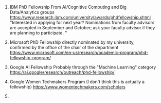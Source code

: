 1) IBM PhD Fellowship
From AI/Cognitive Computing and Big Data/Analytics groups
https://www.research.ibm.com/university/awards/phdfellowship.shtml
"Interested in applying for next year? Nominations from faculty advisors are accepted in September and October; ask your faculty advisor if they are planning to participate. "

2) Microsoft PhD Fellowship
directly nominated by my university, confirmed by the office of the chair of the department
https://www.microsoft.com/en-us/research/academic-program/phd-fellowship-program/

3) Google AI Fellowship
Probably through the "Machine Learning" category
https://ai.google/research/outreach/phd-fellowship/

4) Google Women Techmakers Program (I don't think this is actually a fellowship)
https://www.womentechmakers.com/scholars

5) 
